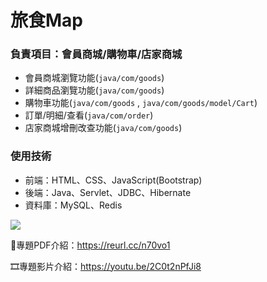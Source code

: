 # 旅食Map
### 負責項目：會員商城/購物車/店家商城

* 會員商城瀏覽功能(`java/com/goods`)
* 詳細商品瀏覽功能(`java/com/goods`)
* 購物車功能(`java/com/goods` , `java/com/goods/model/Cart`)
* 訂單/明細/查看(`java/com/order`)
* 店家商城增刪改查功能(`java/com/goods`)

### 使用技術
* 前端：HTML、CSS、JavaScript(Bootstrap)
* 後端：Java、Servlet、JDBC、Hibernate
* 資料庫：MySQL、Redis

![](前台商品瀏覽.jpg) 


🔗專題PDF介紹：https://reurl.cc/n70vo1

🎞專題影片介紹：https://youtu.be/2C0t2nPfJi8


